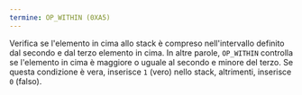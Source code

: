 ```yaml
---
termine: OP_WITHIN (0XA5)
---
```


Verifica se l'elemento in cima allo stack è compreso nell'intervallo definito dal secondo e dal terzo elemento in cima. In altre parole, `OP_WITHIN` controlla se l'elemento in cima è maggiore o uguale al secondo e minore del terzo. Se questa condizione è vera, inserisce `1` (vero) nello stack, altrimenti, inserisce `0` (falso).